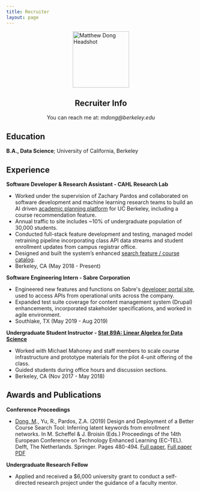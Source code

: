 ```yaml
---
title: Recruiter
layout: page
---
```


<img src="/assets/images/headshot.jpg" alt="Matthew Dong Headshot" style="width:150px;
    height: auto; display: block; margin: 0 auto;">

<center> <h2> Recruiter Info </h2> </center>

<center>You can reach me at: <i>mdong@berkeley.edu</i></center>

<!-- You can find my resume <a href="{{ site.url }}/{{ site.resume-url }}" target="_blank">here</a> and reach me at: _mdong@berkeley.edu_.  -->

Education
---------

**B.A., Data Science**; University of California, Berkeley 
<!-- (Exp. Grad 2021) -->

Experience 
----------

**Software Developer & Research Assistant - CAHL Research Lab**
 <!-- <a href="https://github.com/CAHLR" target="_blank">CAHL Research Lab</a> -->

- Worked under the supervision of Zachary Pardos and collaborated on software development and machine learning research teams to build an AI driven <a href="https://askoski.berkeley.edu" target="_blank">academic planning platform</a> for UC Berkeley, including a course recommendation feature.
- Annual traffic to site includes ~10% of undergraduate population of 30,000 students. 
- Conducted full-stack feature development and testing, managed model retraining pipeline incorporating class API data streams and student enrollment updates from  campus registrar office.  
- Designed and built the system’s enhanced <a href="https://askoski.berkeley.edu/search" target="_blank">search feature / course catalog</a>.  
- Berkeley, CA (May 2018 - Present)
 <!-- Trained and optimized machine learning models, created back-end endpoints, designed and implemented the user interface.  -->

**Software Engineering Intern - Sabre Corporation**

- Engineered new features and functions on Sabre's <a href="https://beta.developer.sabre.com" target="_blank">developer portal site</a>, used to access APIs from operational units across the company.
- Expanded test suite coverage for content management system (Drupal) enhancements, incorporated stakeholder specifications, and worked in agile environment.
- Southlake, TX (May 2019 - Aug 2019)

**Undergraduate Student Instructor - <a href="{{site.url}}/assets/files/stat89a_syllabus.pdf" target="_blank">Stat 89A: Linear Algebra for Data Science</a>**

- Worked with Michael Mahoney and staff members to scale course infrastructure and prototype materials for the pilot 4-unit offering of the class. 
- Guided students during office hours and discussion sections.
- Berkeley, CA (Nov 2017 - May 2018)
	
<!-- * [Projects]({{site.url}}/projects)	 -->
<!-- * DataKind -->
<!-- Global Policy Lab -->

Awards and Publications
----------

**Conference Proceedings**

-  <u>Dong, M</u>., Yu, R., Pardos, Z.A. (2019) Design and Deployment of a Better Course Search Tool: Inferring latent keywords from enrollment networks. In M. Scheffel & J. Broisin (Eds.) Proceedings of the 14th European Conference on Technology Enhanced Learning (EC-TEL). Delft, The Netherlands. Springer. Pages 480-494.  <a href="https://link.springer.com/chapter/10.1007%2F978-3-030-29736-7_36" target="_blank">Full paper</a>, <a href="{{site.url}}/assets/files/EC-TEL-paper.pdf" target="_blank">Full paper PDF</a>

<!-- - <u>Dong, M</u>., Yu, R., Pardos, Z.A. Design and Deployment of a Better University Course Search: Inferring Latent Keywords from Enrollments. In C. Lync and A. Merceron (Eds.) Proceedings of the 12th International Conference on Educational Data Mining (EDM). Montreal, Canada.  [Short paper PDF]({{site.url}}/assets/files/EDM-paper.pdf)-->

**Undergraduate Research Fellow**

- Applied and received a $6,000 university grant to conduct a self-directed research project under the guidance of a faculty mentor. 